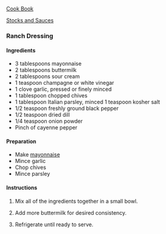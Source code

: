[Cook Book](https://github.com/vmsmith/CookBook/blob/master/README.md)  

[Stocks and Sauces](https://github.com/vmsmith/CookBook/blob/master/stocks_sauces.md)

### Ranch Dressing  

#### Ingredients  

* 3 tablespoons mayonnaise
* 2 tablespoons buttermilk
* 2 tablespoons sour cream
* 1 teaspoon champagne or white vinegar
* 1 clove garlic, pressed or finely minced
* 1 tablespoon chopped chives
* 1 tablespoon Italian parsley, minced
1 teaspoon kosher salt
* 1/2 teaspoon freshly ground black pepper
* 1/2 teaspoon dried dill
* 1/4 teaspoon onion powder
* Pinch of cayenne pepper

#### Preparation  

* Make [mayonnaise](https://github.com/vmsmith/CookBook/blob/master/sauce_mayonnaise.md)  
* Mince garlic  
* Chop chives  
* Mince parsley  

#### Instructions

1. Mix all of the ingredients together in a small bowl.  

2. Add more buttermilk for desired consistency.  

3. Refrigerate until ready to serve.
